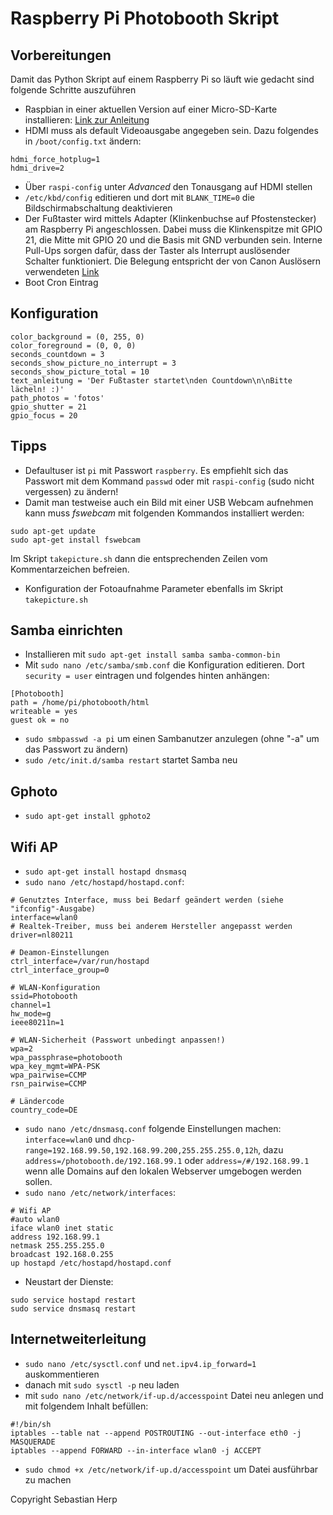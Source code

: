 # Raspberry Pi Photobooth Skript


## Vorbereitungen
Damit das Python Skript auf einem Raspberry Pi so läuft wie gedacht sind folgende Schritte auszuführen
 - Raspbian in einer aktuellen Version auf einer Micro-SD-Karte installieren: [Link zur Anleitung](https://www.raspberrypi.org/documentation/installation/installing-images/README.md)
 - HDMI muss als default Videoausgabe angegeben sein. Dazu folgendes in `/boot/config.txt` ändern:
```
hdmi_force_hotplug=1
hdmi_drive=2
```
 - Über `raspi-config` unter *Advanced* den Tonausgang auf HDMI stellen
 - `/etc/kbd/config` editieren und dort mit `BLANK_TIME=0` die Bildschirmabschaltung deaktivieren
 - Der Fußtaster wird mittels Adapter (Klinkenbuchse auf Pfostenstecker) am Raspberry Pi angeschlossen. Dabei muss die Klinkenspitze mit GPIO 21, die Mitte mit GPIO 20 und die Basis mit GND verbunden sein. Interne Pull-Ups sorgen dafür, dass der Taster als Interrupt auslösender Schalter funktioniert. Die Belegung entspricht der von Canon Auslösern verwendeten [Link](http://www.doc-diy.net/photo/eos_wired_remote/)
 - Boot Cron Eintrag

## Konfiguration
```
color_background = (0, 255, 0)
color_foreground = (0, 0, 0)
seconds_countdown = 3
seconds_show_picture_no_interrupt = 3
seconds_show_picture_total = 10
text_anleitung = 'Der Fußtaster startet\nden Countdown\n\nBitte lächeln! :)'
path_photos = 'fotos'
gpio_shutter = 21
gpio_focus = 20
```

## Tipps
 - Defaultuser ist `pi` mit Passwort `raspberry`. Es empfiehlt sich das Passwort mit dem Kommand `passwd` oder mit `raspi-config` (sudo nicht vergessen) zu ändern!
 - Damit man testweise auch ein Bild mit einer USB Webcam aufnehmen kann muss *fswebcam* mit folgenden Kommandos installiert werden:
```
sudo apt-get update
sudo apt-get install fswebcam
```
   Im Skript `takepicture.sh` dann die entsprechenden Zeilen vom Kommentarzeichen befreien.
 - Konfiguration der Fotoaufnahme Parameter ebenfalls im Skript `takepicture.sh`


## Samba einrichten
 - Installieren mit `sudo apt-get install samba samba-common-bin`
 - Mit `sudo nano /etc/samba/smb.conf` die Konfiguration editieren. Dort `security = user` eintragen und folgendes hinten anhängen:
```
[Photobooth]
path = /home/pi/photobooth/html
writeable = yes
guest ok = no
```
 - `sudo smbpasswd -a pi` um einen Sambanutzer anzulegen (ohne "-a" um das Passwort zu ändern)
 - `sudo /etc/init.d/samba restart` startet Samba neu

## Gphoto
 - `sudo apt-get install gphoto2`
 
## Wifi AP
 - `sudo apt-get install hostapd dnsmasq`
 - `sudo nano /etc/hostapd/hostapd.conf`:
```
# Genutztes Interface, muss bei Bedarf geändert werden (siehe "ifconfig"-Ausgabe)
interface=wlan0
# Realtek-Treiber, muss bei anderem Hersteller angepasst werden
driver=nl80211

# Deamon-Einstellungen
ctrl_interface=/var/run/hostapd
ctrl_interface_group=0

# WLAN-Konfiguration
ssid=Photobooth
channel=1
hw_mode=g
ieee80211n=1

# WLAN-Sicherheit (Passwort unbedingt anpassen!)
wpa=2
wpa_passphrase=photobooth
wpa_key_mgmt=WPA-PSK
wpa_pairwise=CCMP
rsn_pairwise=CCMP

# Ländercode
country_code=DE
```
 - `sudo nano /etc/dnsmasq.conf` folgende Einstellungen machen: `interface=wlan0` und `dhcp-range=192.168.99.50,192.168.99.200,255.255.255.0,12h`, dazu `address=/photobooth.de/192.168.99.1` oder `address=/#/192.168.99.1` wenn alle Domains auf den lokalen Webserver umgebogen werden sollen.
 - `sudo nano /etc/network/interfaces`:
```
# Wifi AP
#auto wlan0
iface wlan0 inet static
address 192.168.99.1
netmask 255.255.255.0
broadcast 192.168.0.255
up hostapd /etc/hostapd/hostapd.conf

```
 - Neustart der Dienste:
```
sudo service hostapd restart  
sudo service dnsmasq restart
```

## Internetweiterleitung
 - `sudo nano /etc/sysctl.conf` und `net.ipv4.ip_forward=1` auskommentieren
 - danach mit `sudo sysctl -p` neu laden
 - mit `sudo nano /etc/network/if-up.d/accesspoint` Datei neu anlegen und mit folgendem Inhalt befüllen:
```
#!/bin/sh
iptables --table nat --append POSTROUTING --out-interface eth0 -j MASQUERADE  
iptables --append FORWARD --in-interface wlan0 -j ACCEPT  
```
 - `sudo chmod +x /etc/network/if-up.d/accesspoint` um Datei ausführbar zu machen

Copyright Sebastian Herp
